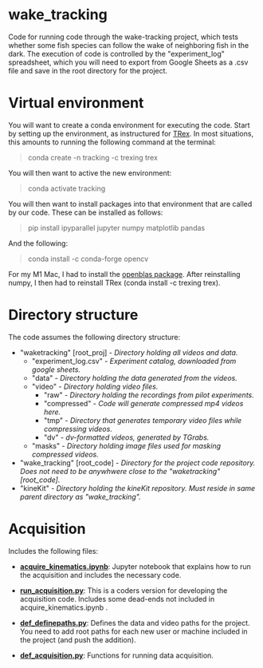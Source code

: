 # wake_tracking

Code for running code through the wake-tracking project, which tests whether some fish species can follow the wake of neighboring fish in the dark. 
The execution of code is controlled by the "experiment_log" spreadsheet, which you will need to export from Google Sheets as a .csv file and save in the root directory for the project.

# Virtual environment

You will want to create a conda environment for executing the code. 
Start by setting up the environment, as instructured for [TRex](https://trex.run/docs/install.html).
In most situations, this amounts to running the following command at the terminal:

> conda create -n tracking -c trexing trex

You will then want to active the new environment:

> conda activate tracking

You will then want to install packages into that environment that are called by our code. These can be installed as follows:

> pip install ipyparallel jupyter numpy matplotlib pandas

And the following:

>  conda install -c conda-forge opencv

For my M1 Mac, I had to install the [openblas package](https://stackoverflow.com/questions/70242015/python-how-to-solve-the-numpy-importerror-on-apple-silicon). 
After reinstalling numpy, I then had to reinstall TRex (conda install -c trexing trex).

# Directory structure

The code assumes the following directory structure:

* "waketracking" [root_proj] - *Directory holding all videos and data.*
    * "experiment_log.csv" - *Experiment catalog, downloaded from google sheets.*
    * "data" - *Directory holding the data generated from the videos.*
    * "video" - *Directory holding video files.*
        * "raw" - *Directory holding the recordings from pilot experiments.*
        * "compressed" - *Code will generate compressed mp4 videos here.*
        * "tmp" - *Directory that generates temporary video files while compressing videos.*
        * "dv" - *dv-formatted videos, generated by TGrabs.*
    * "masks" - *Directory holding image files used for masking compressed videos.*    
* "wake_tracking" [root_code] - *Directory for the project code repository. Does not need to be anywhwere close to the "waketracking" [root_code].*
* "kineKit" - *Directory holding the kineKit repository. Must reside in same parent directory as "wake_tracking".*


# Acquisition

Includes the following files: 

- **[acquire_kinematics.ipynb](acquire_kinematics.ipynb)**: Jupyter notebook that explains how to run the acquisition and includes the necessary code.

- **[run_acquisition.py](run_acquisition.py)**: This is a coders version for developing the acquisition code. Includes some dead-ends not included in acquire_kinematics.ipynb .

- **[def_definepaths.py](def_definepaths.py)**: Defines the data and video paths for the project. You need to add root paths for each new user or machine included in the project (and push the addition).

- **[def_acquisition.py](def_acquisition.py)**: Functions for running data acquisition.



[//]: # ()
[//]: # (## Processing)

[//]: # (Taking the raw coordinates from DLC videos, cleaning the data, and generating parameter metrics of the kinematics. Controlled with runProcessing.)

[//]: # ()
[//]: # (## Analysis)

[//]: # (Exploratory data analysis. )

[//]: # ()
[//]: # (## Presentation )

[//]: # (Stats and final figure construction.)
